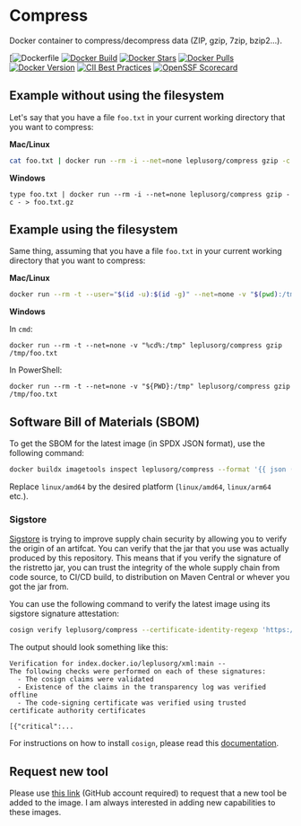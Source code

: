 # Compress

Docker container to compress/decompress data (ZIP, gzip, 7zip, bzip2...).

[![Dockerfile](compress/Dockerfile)
[![Docker Build](https://github.com/leplusorg/docker-compress/workflows/Docker/badge.svg)](https://github.com/leplusorg/docker-compress/actions?query=workflow:"Docker")
[![Docker Stars](https://img.shields.io/docker/stars/leplusorg/compress)](https://hub.docker.com/r/leplusorg/compress)
[![Docker Pulls](https://img.shields.io/docker/pulls/leplusorg/compress)](https://hub.docker.com/r/leplusorg/compress)
[![Docker Version](https://img.shields.io/docker/v/leplusorg/compress?sort=semver)](https://hub.docker.com/r/leplusorg/compress)
[![CII Best Practices](https://bestpractices.coreinfrastructure.org/projects/10082/badge)](https://bestpractices.coreinfrastructure.org/projects/10082)
[![OpenSSF Scorecard](https://api.securityscorecards.dev/projects/github.com/leplusorg/docker-compress/badge)](https://securityscorecards.dev/viewer/?uri=github.com/leplusorg/docker-compress)

## Example without using the filesystem

Let's say that you have a file `foo.txt` in your current working directory that you want to compress:

**Mac/Linux**

```bash
cat foo.txt | docker run --rm -i --net=none leplusorg/compress gzip -c - > foo.txt.gz
```

**Windows**

```batch
type foo.txt | docker run --rm -i --net=none leplusorg/compress gzip -c - > foo.txt.gz
```

## Example using the filesystem

Same thing, assuming that you have a file `foo.txt` in your current working directory that you want to compress:

**Mac/Linux**

```bash
docker run --rm -t --user="$(id -u):$(id -g)" --net=none -v "$(pwd):/tmp" leplusorg/compress gzip /tmp/foo.txt
```

**Windows**

In `cmd`:

```batch
docker run --rm -t --net=none -v "%cd%:/tmp" leplusorg/compress gzip /tmp/foo.txt
```

In PowerShell:

```pwsh
docker run --rm -t --net=none -v "${PWD}:/tmp" leplusorg/compress gzip /tmp/foo.txt
```

## Software Bill of Materials (SBOM)

To get the SBOM for the latest image (in SPDX JSON format), use the
following command:

```bash
docker buildx imagetools inspect leplusorg/compress --format '{{ json (index .SBOM "linux/amd64").SPDX }}'
```

Replace `linux/amd64` by the desired platform (`linux/amd64`, `linux/arm64` etc.).

### Sigstore

[Sigstore](https://docs.sigstore.dev) is trying to improve supply
chain security by allowing you to verify the origin of an
artifcat. You can verify that the jar that you use was actually
produced by this repository. This means that if you verify the
signature of the ristretto jar, you can trust the integrity of the
whole supply chain from code source, to CI/CD build, to distribution
on Maven Central or whever you got the jar from.

You can use the following command to verify the latest image using its
sigstore signature attestation:

```bash
cosign verify leplusorg/compress --certificate-identity-regexp 'https://github\.com/leplusorg/docker-compress/\.github/workflows/.+' --certificate-oidc-issuer 'https://token.actions.githubusercontent.com'
```

The output should look something like this:

```text
Verification for index.docker.io/leplusorg/xml:main --
The following checks were performed on each of these signatures:
  - The cosign claims were validated
  - Existence of the claims in the transparency log was verified offline
  - The code-signing certificate was verified using trusted certificate authority certificates

[{"critical":...
```

For instructions on how to install `cosign`, please read this [documentation](https://docs.sigstore.dev/cosign/system_config/installation/).

## Request new tool

Please use [this link](https://github.com/leplusorg/docker-compress/issues/new?assignees=thomasleplus&labels=enhancement&template=feature_request.md&title=%5BFEAT%5D) (GitHub account required) to request that a new tool be added to the image. I am always interested in adding new capabilities to these images.
